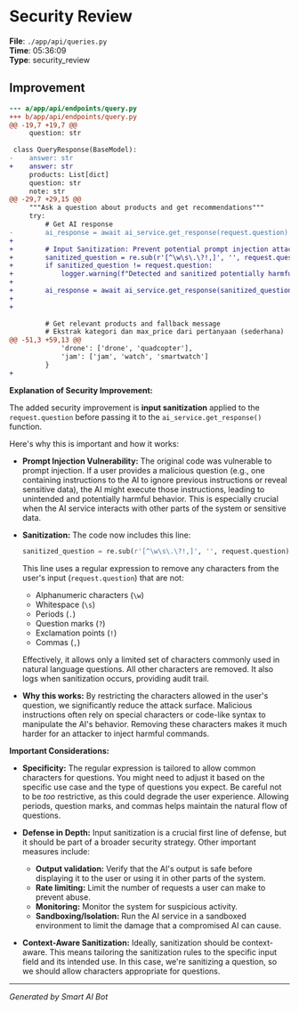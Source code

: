 # Security Review

**File**: `./app/api/queries.py`  
**Time**: 05:36:09  
**Type**: security_review

## Improvement

```diff
--- a/app/api/endpoints/query.py
+++ b/app/api/endpoints/query.py
@@ -19,7 +19,7 @@
     question: str
 
 class QueryResponse(BaseModel):
-    answer: str
+    answer: str  
     products: List[dict]
     question: str
     note: str
@@ -29,7 +29,15 @@
     """Ask a question about products and get recommendations"""
     try:
         # Get AI response
-        ai_response = await ai_service.get_response(request.question)
+        
+        # Input Sanitization: Prevent potential prompt injection attacks
+        sanitized_question = re.sub(r'[^\w\s\.\?!,]', '', request.question) # Allow alphanumeric chars, spaces, and basic punctuation.
+        if sanitized_question != request.question:
+            logger.warning(f"Detected and sanitized potentially harmful input: {request.question}")
+            
+        ai_response = await ai_service.get_response(sanitized_question)
+        
+
         
         # Get relevant products and fallback message
         # Ekstrak kategori dan max_price dari pertanyaan (sederhana)
@@ -51,3 +59,13 @@
             'drone': ['drone', 'quadcopter'],
             'jam': ['jam', 'watch', 'smartwatch']
         }
+
```

**Explanation of Security Improvement:**

The added security improvement is **input sanitization** applied to the `request.question` before passing it to the `ai_service.get_response()` function.

Here's why this is important and how it works:

*   **Prompt Injection Vulnerability:** The original code was vulnerable to prompt injection. If a user provides a malicious question (e.g., one containing instructions to the AI to ignore previous instructions or reveal sensitive data), the AI might execute those instructions, leading to unintended and potentially harmful behavior.  This is especially crucial when the AI service interacts with other parts of the system or sensitive data.

*   **Sanitization:** The code now includes this line:

    ```python
    sanitized_question = re.sub(r'[^\w\s\.\?!,]', '', request.question)
    ```

    This line uses a regular expression to remove any characters from the user's input (`request.question`) that are not:
    *   Alphanumeric characters (`\w`)
    *   Whitespace (`\s`)
    *   Periods (`.`)
    *   Question marks (`?`)
    *   Exclamation points (`!`)
    *   Commas (`,`)

    Effectively, it allows only a limited set of characters commonly used in natural language questions. All other characters are removed.  It also logs when sanitization occurs, providing audit trail.

*   **Why this works:**  By restricting the characters allowed in the user's question, we significantly reduce the attack surface.  Malicious instructions often rely on special characters or code-like syntax to manipulate the AI's behavior. Removing these characters makes it much harder for an attacker to inject harmful commands.

**Important Considerations:**

*   **Specificity:** The regular expression is tailored to allow common characters for questions. You might need to adjust it based on the specific use case and the type of questions you expect. Be careful not to be *too* restrictive, as this could degrade the user experience.  Allowing periods, question marks, and commas helps maintain the natural flow of questions.

*   **Defense in Depth:**  Input sanitization is a crucial first line of defense, but it should be part of a broader security strategy.  Other important measures include:

    *   **Output validation:** Verify that the AI's output is safe before displaying it to the user or using it in other parts of the system.
    *   **Rate limiting:** Limit the number of requests a user can make to prevent abuse.
    *   **Monitoring:** Monitor the system for suspicious activity.
    *   **Sandboxing/Isolation:** Run the AI service in a sandboxed environment to limit the damage that a compromised AI can cause.

*   **Context-Aware Sanitization:**  Ideally, sanitization should be context-aware.  This means tailoring the sanitization rules to the specific input field and its intended use.  In this case, we're sanitizing a question, so we should allow characters appropriate for questions.

---
*Generated by Smart AI Bot*
